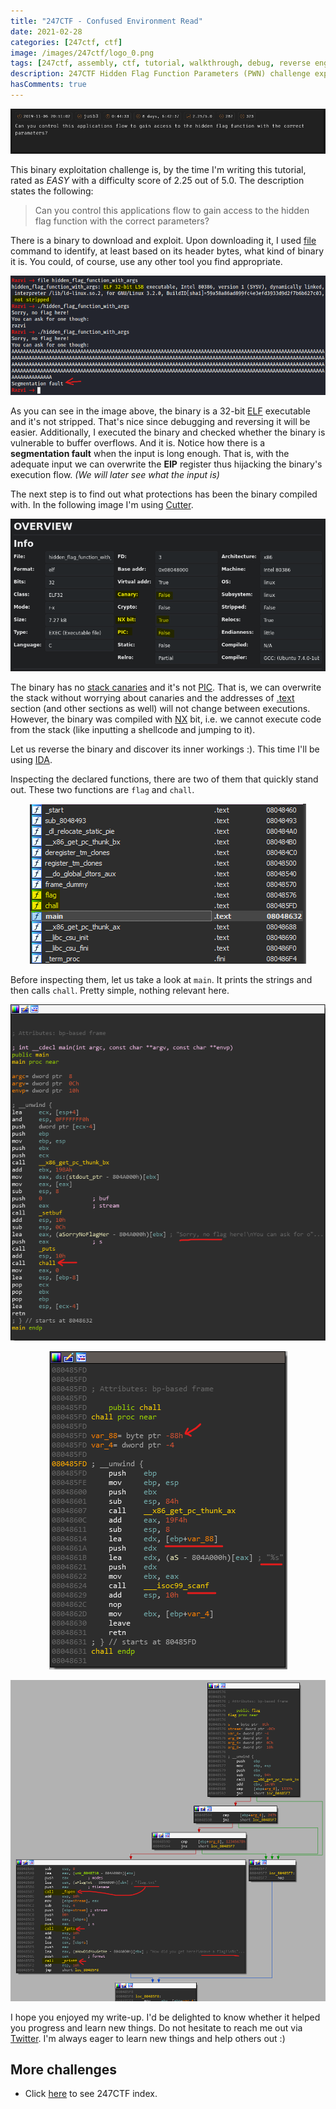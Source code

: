 ```yaml
---
title: "247CTF - Confused Environment Read"
date: 2021-02-28
categories: [247ctf, ctf]
image: /images/247ctf/logo_0.png
tags: [247ctf, assembly, ctf, tutorial, walkthrough, debug, reverse engineering, exploiting, pwn, binary exploitation, hidden flag function parameters, buffer overflow]
description: 247CTF Hidden Flag Function Parameters (PWN) challenge explained in detail. We will see how to solve the challenge and understand the underlying concepts.
hasComments: true
---
```


![247ctf0](/images/247ctf/pwnable/hidden_flag_function_parameters/description.png)

This binary exploitation challenge is, by the time I'm writing this tutorial, rated as *EASY* with a difficulty score of 2.25 out of 5.0. The description states the following:

> Can you control this applications flow to gain access to the hidden flag function with the correct parameters?

There is a binary to download and exploit. Upon downloading it, I used [file](https://en.wikipedia.org/wiki/File_(command)) command to identify, at least based on its header bytes, what kind of binary it is. You could, of course, use any other tool you find appropriate. 

<p align="center">
	<img src="/images/247ctf/pwnable/hidden_flag_function_parameters/file_command_and_first_execution.png">
</p>

As you can see in the image above, the binary is a <red>32-bit</red> [ELF](https://en.wikipedia.org/wiki/Executable_and_Linkable_Format) executable and it's not stripped. That's nice since debugging and reversing it will be easier. Additionally, I executed the binary and checked whether the binary is vulnerable to buffer overflows. And <yellow>it is</yellow>. Notice how there is a **segmentation fault** when the input is long enough. That is, with the adequate input we can overwrite the **<gold>EIP</gold>** register thus hijacking the binary's execution flow. *(We will later see what the input is)*

The next step is to find out what protections has been the binary compiled with. In the following image I'm using [Cutter](https://cutter.re/).

<p align="center">
	<img src="/images/247ctf/pwnable/hidden_flag_function_parameters/protections.png">
</p>

The binary has no [stack canaries](https://en.wikipedia.org/wiki/Stack_buffer_overflow#Stack_canaries) and it's not [PIC](https://en.wikipedia.org/wiki/Position-independent_code). That is, we can overwrite the stack without worrying about canaries and the addresses of [.text](https://en.wikipedia.org/wiki/Code_segment) section (and other sections as well) will not change between executions. However, the binary was compiled with [NX](https://en.wikipedia.org/wiki/NX_bit) bit, i.e. we cannot execute code from the stack (like inputting a shellcode and jumping to it).

Let us reverse the binary and discover its inner workings :). This time I'll be using [IDA](https://www.hex-rays.com/products/ida/support/download_freeware/).

Inspecting the declared functions, there are two of them that quickly stand out. These two functions are `flag` and `chall`.

<p align="center">
	<img src="/images/247ctf/pwnable/hidden_flag_function_parameters/functions.png">
</p>

Before inspecting them, let us take a look at `main`. It prints the strings and then calls `chall`. Pretty simple, nothing relevant here.

<p align="center">
	<img src="/images/247ctf/pwnable/hidden_flag_function_parameters/main.png">
</p>


<p align="center">
	<img src="/images/247ctf/pwnable/hidden_flag_function_parameters/chall_function.png">
</p>

<p align="center">
	<img src="/images/247ctf/pwnable/hidden_flag_function_parameters/flag_function.png">
</p>


I hope you enjoyed my write-up. I'd be delighted to know whether it helped you progress and learn new things. Do not hesitate to reach me out via [Twitter](https://twitter.com/Razvieu). I'm always eager to learn new things and help others out :)

## More challenges
* Click [here](/247ctf) to see 247CTF index.